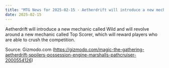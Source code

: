 ```yaml
---
title: "MTG News for 2025-02-15 - Aetherdrift will introduce a new mechanic called W..."
date: 2025-02-15
---
```


Aetherdrift will introduce a new mechanic called Wild and will revolve around a new mechanic called Top Scorer, which will reward players who are able to crush the competition.

Source: Gizmodo.com (https://gizmodo.com/magic-the-gathering-aetherdrift-spoilers-possession-engine-marshalls-pathcruiser-2000554126)
